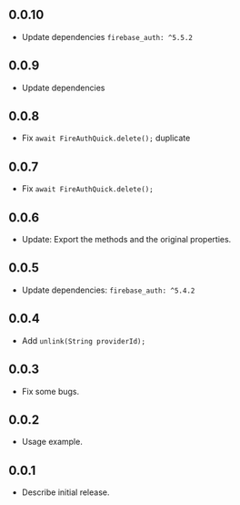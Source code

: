 ## 0.0.10

* Update dependencies `firebase_auth: ^5.5.2`

## 0.0.9

* Update dependencies

## 0.0.8

* Fix `await FireAuthQuick.delete();` duplicate 

## 0.0.7

* Fix `await FireAuthQuick.delete();`

## 0.0.6

* Update: Export the methods and the original properties.

## 0.0.5

* Update dependencies: `firebase_auth: ^5.4.2`

## 0.0.4

* Add `unlink(String providerId);`

## 0.0.3

* Fix some bugs.

## 0.0.2

* Usage example.

## 0.0.1

* Describe initial release.
